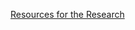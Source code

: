 [Resources for the Research](https://github.com/tan200224/Blog/blob/main/Pancreatic%20Image%20Database.md)
    
